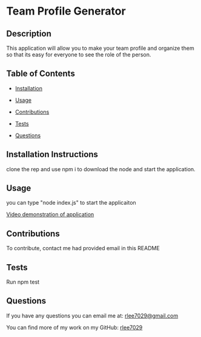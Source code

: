 # Team Profile Generator
  
  ## Description
  This application will allow you to make your team profile and organize them so that its easy for everyone to see the role of the person. 
  ## Table of Contents

  * [Installation](#installation-instructions)
  
  * [Usage](#usage)
  
  * [Contributions](#contributions)
  
  * [Tests](#tests)
  
  * [Questions](#questions)
  ## Installation Instructions
 clone the rep and use npm i to download the node and start the application. 
  ## Usage
 you can type "node index.js" to start the applicaiton 

   [Video demonstration of application](https://youtu.be/r_YIJgw2auQ)
  
  ## Contributions
  To contribute, contact me had provided email in this README
  ## Tests
  Run npm test
  ## Questions
  If you have any questions you can email me at: rlee7029@gmail.com

  You can find more of my work on my GitHub: [rlee7029](https://github.com/rlee7029) 